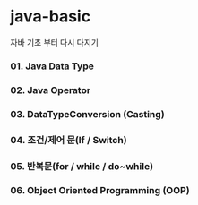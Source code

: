 # java-basic
자바 기초 부터 다시 다지기

### 01. Java Data Type

### 02. Java Operator

### 03. DataTypeConversion (Casting)

### 04. 조건/제어 문(If / Switch)

### 05. 반복문(for / while / do~while)

### 06. Object Oriented Programming (OOP)